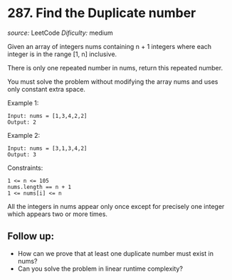 # 287. Find the Duplicate number

*source:* LeetCode
*Dificulty:* medium

Given an array of integers nums containing n + 1 integers where each integer is in the range [1, n] inclusive.

There is only one repeated number in nums, return this repeated number.

You must solve the problem without modifying the array nums and uses only constant extra space.

Example 1:
```
Input: nums = [1,3,4,2,2]
Output: 2
```

Example 2:
```
Input: nums = [3,1,3,4,2]
Output: 3
```

Constraints:
```
1 <= n <= 105
nums.length == n + 1
1 <= nums[i] <= n
```

All the integers in nums appear only once except for precisely one integer which appears two or more times.

## Follow up:

- How can we prove that at least one duplicate number must exist in nums?
- Can you solve the problem in linear runtime complexity?